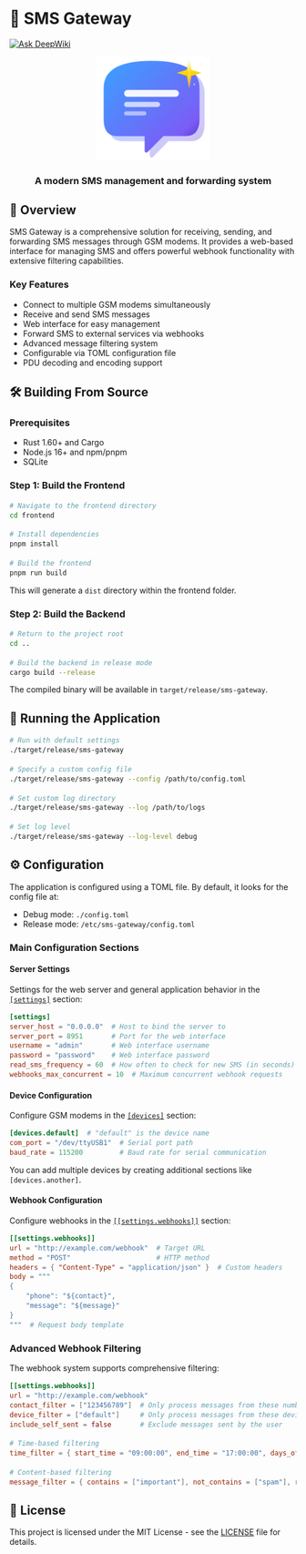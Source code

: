# 📱 SMS Gateway

[![Ask DeepWiki](https://deepwiki.com/badge.svg)](https://deepwiki.com/214zzl995/sms-gateway)

<div align="center">
  <img src="https://raw.githubusercontent.com/214zzl995/sms-gateway/main/frontend/public/logo.svg" alt="SMS Gateway Logo" width="200">
  <h3>A modern SMS management and forwarding system</h3>
</div>

## 📖 Overview

SMS Gateway is a comprehensive solution for receiving, sending, and forwarding SMS messages through GSM modems. It provides a web-based interface for managing SMS and offers powerful webhook functionality with extensive filtering capabilities.

### Key Features

- Connect to multiple GSM modems simultaneously
- Receive and send SMS messages
- Web interface for easy management
- Forward SMS to external services via webhooks
- Advanced message filtering system
- Configurable via TOML configuration file
- PDU decoding and encoding support

## 🛠️ Building From Source

### Prerequisites

- Rust 1.60+ and Cargo
- Node.js 16+ and npm/pnpm
- SQLite

### Step 1: Build the Frontend

```bash
# Navigate to the frontend directory
cd frontend

# Install dependencies
pnpm install

# Build the frontend
pnpm run build
```

This will generate a `dist` directory within the frontend folder.

### Step 2: Build the Backend

```bash
# Return to the project root
cd ..

# Build the backend in release mode
cargo build --release
```

The compiled binary will be available in `target/release/sms-gateway`.

## 🚀 Running the Application

```bash
# Run with default settings
./target/release/sms-gateway

# Specify a custom config file
./target/release/sms-gateway --config /path/to/config.toml

# Set custom log directory
./target/release/sms-gateway --log /path/to/logs

# Set log level
./target/release/sms-gateway --log-level debug
```

## ⚙️ Configuration

The application is configured using a TOML file. By default, it looks for the config file at:
- Debug mode: `./config.toml`
- Release mode: `/etc/sms-gateway/config.toml`

### Main Configuration Sections

#### Server Settings

Settings for the web server and general application behavior in the [`[settings]`](./config.toml#L1-L6) section:

```toml
[settings]
server_host = "0.0.0.0"  # Host to bind the server to
server_port = 8951       # Port for the web interface
username = "admin"       # Web interface username
password = "password"    # Web interface password
read_sms_frequency = 60  # How often to check for new SMS (in seconds)
webhooks_max_concurrent = 10  # Maximum concurrent webhook requests
```

#### Device Configuration

Configure GSM modems in the [`[devices]`](./config.toml#L8-L10) section:

```toml
[devices.default]  # "default" is the device name
com_port = "/dev/ttyUSB1"  # Serial port path
baud_rate = 115200         # Baud rate for serial communication
```

You can add multiple devices by creating additional sections like `[devices.another]`.

#### Webhook Configuration

Configure webhooks in the [`[[settings.webhooks]]`](./config.toml#L12-L19) section:

```toml
[[settings.webhooks]]
url = "http://example.com/webhook"  # Target URL
method = "POST"                     # HTTP method
headers = { "Content-Type" = "application/json" }  # Custom headers
body = """
{
    "phone": "${contact}",
    "message": "${message}"
}
"""  # Request body template
```

### Advanced Webhook Filtering

The webhook system supports comprehensive filtering:

```toml
[[settings.webhooks]]
url = "http://example.com/webhook"
contact_filter = ["123456789"]  # Only process messages from these numbers
device_filter = ["default"]     # Only process messages from these devices
include_self_sent = false       # Exclude messages sent by the user

# Time-based filtering
time_filter = { start_time = "09:00:00", end_time = "17:00:00", days_of_week = [1, 2, 3, 4, 5] }

# Content-based filtering
message_filter = { contains = ["important"], not_contains = ["spam"], regex = "code:[0-9]{6}" }
```

## 📝 License

This project is licensed under the MIT License - see the [LICENSE](./LICENSE) file for details.

